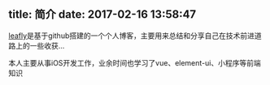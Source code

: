 title: 简介
date: 2017-02-16 13:58:47
---

[leafly](http://www.ileafly.com)是基于github搭建的一个个人博客，主要用来总结和分享自己在技术前进道路上的一些收获...

本人主要从事iOS开发工作，业余时间也学习了vue、element-ui、小程序等前端知识
